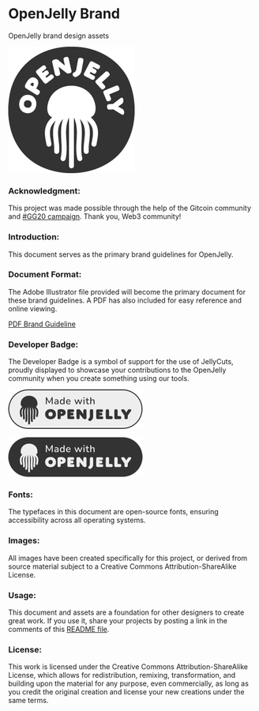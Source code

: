 # OpenJelly Brand
OpenJelly brand design assets

![OpenJelly Logo](https://github.com/OpenJelly/Brand/blob/main/Logo/oj-logo-333-256.png?raw=true)

### Acknowledgment:
This project was made possible through the help of the Gitcoin community and [#GG20 campaign](https://explorer.gitcoin.co/#/round/42161/27/51). Thank you, Web3 community!

### Introduction:
This document serves as the primary brand guidelines for OpenJelly.

### Document Format:
The Adobe Illustrator file provided will become the primary document for these brand guidelines. A PDF has also included for easy reference and online viewing.

[PDF Brand Guideline](https://github.com/OpenJelly/Brand/blob/main/openjelly-brand-guide.pdf)

### Developer Badge:
The Developer Badge is a symbol of support for the use of JellyCuts, proudly displayed to showcase your contributions to the OpenJelly community when you create something using our tools.

![Light Badge](https://github.com/OpenJelly/Brand/blob/main/Miscellaneous/oj-made-with-light.svg?raw=true)

![Dark Badge](https://github.com/OpenJelly/Brand/blob/main/Miscellaneous/oj-made-with-dark.svg?raw=true)

### Fonts:
The typefaces in this document are open-source fonts, ensuring accessibility across all operating systems.

### Images:
All images have been created specifically for this project, or derived from source material subject to a Creative Commons Attribution-ShareAlike License.

### Usage:
This document and assets are a foundation for other designers to create great work. If you use it, share your projects by posting a link in the comments of this [README file](https://github.com/OpenJelly/Brand/edit/main/README.md).

### License:
This work is licensed under the Creative Commons Attribution-ShareAlike License, which allows for redistribution, remixing, transformation, and building upon the material for any purpose, even commercially, as long as you credit the original creation and license your new creations under the same terms.
